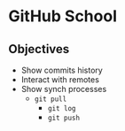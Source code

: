 # GitHub School

## Objectives
* Show commits history
* Interact with remotes
* Show synch processes
  * `git pull`
	* `git log`
	* `git push`
